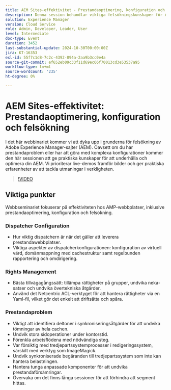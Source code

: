 ```yaml
---
title: AEM Sites-effektivitet - Prestandaoptimering, konfiguration och felsökning
description: Denna session behandlar viktiga felsökningskunskaper för Adobe Experience Manager (AEM) Sites, med fokus på praktiska, praktiska lösningar för prestandaproblem, komplexa konfigurationer och användarbehörigheter.
solution: Experience Manager
version: Cloud Service
role: Admin, Developer, Leader, User
level: Intermediate
doc-type: Event
duration: 3452
last-substantial-update: 2024-10-30T00:00:00Z
jira: KT-16353
exl-id: 55f7c1d8-7c2c-4392-894a-2aa9b3cc0e4a
source-git-commit: ef652eb09c33f11d69ec66f70013cd3e53537a95
workflow-type: tm+mt
source-wordcount: '235'
ht-degree: 0%

---
```


# AEM Sites-effektivitet: Prestandaoptimering, konfiguration och felsökning

I det här webbinariet kommer vi att dyka upp i grunderna för felsökning av Adobe Experience Manager-sajter (AEM). Oavsett om du har prestandaproblem eller har att göra med komplexa konfigurationer kommer den här sessionen att ge praktiska kunskaper för att underhålla och optimera din AEM. Vi prioriterar live-demos framför bilder och ger praktiska erfarenheter av att tackla utmaningar i verkligheten. &#x200B;

>[!VIDEO](https://video.tv.adobe.com/v/3435114/?learn=on)

## Viktiga punkter

Webbseminariet fokuserar på effektiviteten hos AMP-webbplatser, inklusive prestandaoptimering, konfiguration och felsökning.

### Dispatcher Configuration

* Hur viktig dispatchern är när det gäller att leverera prestandawebbplatser.
* Viktiga aspekter av dispatcherkonfigurationen: konfiguration av virtuell värd, domänmappning med cachestruktur samt regelbunden rapportering och omdirigering.

### Rights Management

* Bästa tillvägagångssätt: tillämpa rättigheter på grupper, undvika neka-satser och undvika övertekniska åtgärder.
* Använd det Netcentric ACL-verktyget för att hantera rättigheter via en Yaml-fil, vilket gör det enkelt att driftsätta och spåra.

### Prestandaproblem

* Viktigt att identifiera deltoner i synkroniseringsåtgärder för att undvika tömningar av hela cachen.
* Undvik stora sidoperationer under kontorstid.
* Förenkla arbetsflödena med nödvändiga steg.
* Var försiktig med tredjepartssystemprocesser i redigeringssystem, särskilt med verktyg som ImageMagick.
* Undvik synkroniserade begäranden till tredjepartssystem som inte kan hantera belastningen.
* Hantera tunga anpassade komponenter för att undvika prestandaförsämringar.
* Övervaka om det finns långa sessioner för att förhindra att segment hittas.
